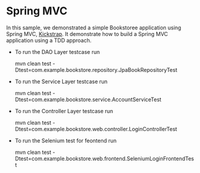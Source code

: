 Spring MVC
==========

In this sample, we demonstrated a simple Bookstoree application using Spring MVC, [Kickstrap](http://ajkochanowicz.github.com/Kickstrap/). It demonstrate how to build a Spring MVC application using a TDD approach.

* To run the DAO Layer testcase run

    mvn clean test -Dtest=com.example.bookstore.repository.JpaBookRepositoryTest
* To run the Service Layer testcase run

    mvn clean test -Dtest=com.example.bookstore.service.AccountServiceTest
* To run the Controller Layer testcase run

    mvn clean test -Dtest=com.example.bookstore.web.controller.LoginControllerTest
* To run the Selenium test for feontend run

    mvn clean test -Dtest=com.example.bookstore.web.frontend.SeleniumLoginFrontendTest


